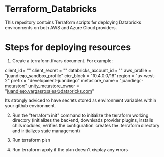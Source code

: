 # Terraform_Databricks

This repository contains Terraform scripts for deploying Databricks environments on both AWS and Azure Cloud providers.

# Steps for deploying resources

1. Create a terraform.tfvars document. For example:

client_id = ""
client_secret = ""
databricks_account_id = ""
aws_profile = "juandiego_sandbox_profile"
cidr_block = "10.4.0.0/16"
region = "us-west-2"
prefix = "development-juandiego"
metastore_name = "juandiego-metastore"
unity_metastore_owner = "juandiego.vargasrosales@databricks.com"

Its strongly adviced to have secrets stored as environment variables within your github environment.

2. Run the "terraform init" command to initialize the terraform working directory (initializes the backend, downloads provider plugins, installs chils modules,
verifies the configuration, creates the .terraform directory and initializes state management)

3. Run terraform plan

4. Run terraform apply if the plan doesn't display any errors

